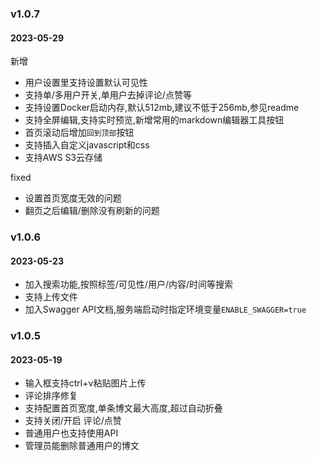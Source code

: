 ### v1.0.7

#### 2023-05-29

新增

- 用户设置里支持设置默认可见性
- 支持单/多用户开关,单用户去掉评论/点赞等
- 支持设置Docker启动内存,默认512mb,建议不低于256mb,参见readme
- 支持全屏编辑,支持实时预览,新增常用的markdown编辑器工具按钮
- 首页滚动后增加`回到顶部`按钮
- 支持插入自定义javascript和css
- 支持AWS S3云存储

fixed

- 设置首页宽度无效的问题
- 翻页之后编辑/删除没有刷新的问题

### v1.0.6

#### 2023-05-23

- 加入搜索功能,按照标签/可见性/用户/内容/时间等搜索
- 支持上传文件
- 加入Swagger API文档,服务端启动时指定环境变量`ENABLE_SWAGGER=true`


### v1.0.5 

#### 2023-05-19 

- 输入框支持ctrl+v粘贴图片上传
- 评论排序修复
- 支持配置首页宽度,单条博文最大高度,超过自动折叠
- 支持关闭/开启 评论/点赞
- 普通用户也支持使用API
- 管理员能删除普通用户的博文